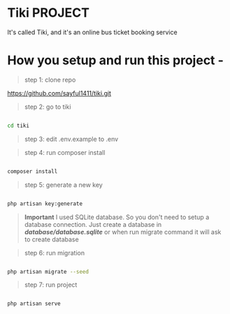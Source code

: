 
  

# Tiki PROJECT

  

It's called Tiki, and it's an online bus ticket booking service

  
  

# How you setup and run this project -

  

> step 1: clone repo

  

https://github.com/sayful1411/tiki.git

  

> step 2: go to tiki

  

```bash

cd tiki

```

> step 3: edit .env.example to .env

> step 4: run composer install

  

```bash

composer install

```

> step 5: generate a new key

```bash

php artisan key:generate

```

>  **Important** I used SQLite database. So you don't need to setup a database connection. Just create a database in ***database/database.sqlite*** or when run migrate command it will ask to create database 


> step 6: run migration


```bash

php artisan migrate --seed

```

> step 7: run project

```bash

php artisan serve

```
